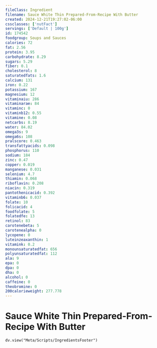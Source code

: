 ```yaml
---
fileClass: Ingredient
filename: Sauce White Thin Prepared-From-Recipe With Butter
created: 2024-12-21T19:27:02-06:00
cssclasses: ['nutFact']
servings: ['Default | 100g']
id: 174542
foodgroup: Soups and Sauces
calories: 72
fat: 2.56
protein: 3.95
carbohydrate: 8.29
sugars: 5.29
fiber: 0.1
cholesterol: 8
saturatedfats: 1.6
calcium: 131
iron: 0.22
potassium: 167
magnesium: 12
vitaminaiu: 286
vitaminarae: 84
vitaminc: 0
vitaminb12: 0.55
vitamine: 0.08
netcarbs: 8.19
water: 84.02
omega3s: 9
omega6s: 108
pralscore: 0.463
transfattyacids: 0.098
phosphorus: 110
sodium: 184
zinc: 0.47
copper: 0.019
manganese: 0.031
selenium: 4.7
thiamin: 0.068
riboflavin: 0.208
niacin: 0.319
pantothenicacid: 0.392
vitaminb6: 0.037
folate: 10
folicacid: 4
foodfolate: 5
folatedfe: 13
retinol: 83
carotenebeta: 5
carotenealpha: 0
lycopene: 0
luteinzeaxanthin: 1
vitamink: 0.2
monounsaturatedfat: 656
polyunsaturatedfat: 112
ala: 9
epa: 0
dpa: 0
dha: 0
alcohol: 0
caffeine: 0
theobromine: 0
200calorieweight: 277.778
---
```


# Sauce White Thin Prepared-From-Recipe With Butter

```dataviewjs
dv.view("Meta/Scripts/IngredientsFooter")
```